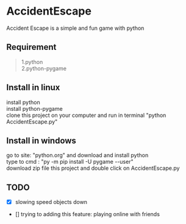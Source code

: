 # AccidentEscape
Accident Escape is a simple and fun game with python
## Requirement 
> 1.python <br>
> 2.python-pygame
## Install in linux
install python <br>
install python-pygame <br>
clone this project on your computer and run in terminal "python AccidentEscape.py"
## Install in windows
go to site: "python.org" and download and install python <br>
type to cmd : "py -m pip install -U pygame --user" <br>
download zip file this project and double click on AccidentEscape.py

## TODO
- [x] slowing speed objects down
- [] trying to adding this feature: playing online with friends
